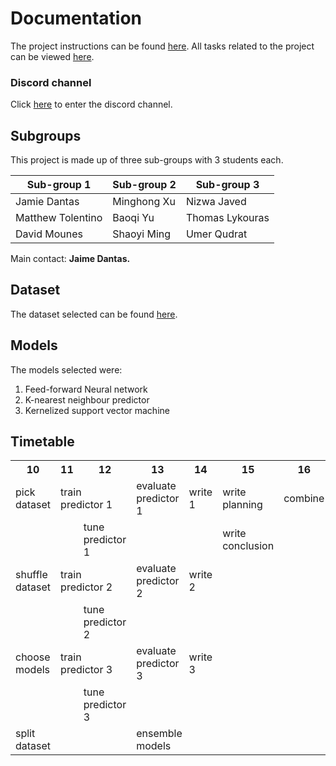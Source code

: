 # Documentation
The project instructions can be found [here](/ProjectInstructions.pdf).
All tasks related to the project can be viewed [here](https://github.com/orgs/EECS-4404/projects/1).

### Discord channel
Click [here](https://discord.gg/bHTRqTbY) to enter the discord channel.


## Subgroups
This project is made up of three sub-groups with 3 students each.

| Sub-group 1       | Sub-group 2  | Sub-group 3     |
| ----------------- | ------------ | --------------- |
| Jamie Dantas      | Minghong Xu  | Nizwa Javed     |
| Matthew Tolentino | Baoqi Yu     | Thomas Lykouras |
| David Mounes      | Shaoyi Ming  | Umer Qudrat     |

Main contact: **Jaime Dantas.**

## Dataset
The dataset selected can be found [here](https://github.com/EECS-4404/dataset).

## Models 
The models selected were:
1. Feed-forward Neural network
2. K-nearest neighbour predictor
3. Kernelized support vector machine

## Timetable
<table>
  <tr>
    <th>10</th>
    <th>11</th>
    <th>12</th>
    <th>13</th>
    <th>14</th>
    <th>15</th>
    <th>16</th>
    <th>17</th>
    <th>18</th>
    <th>19</th>
    <th>20</th>
  </tr>
  <tr>
    <td colspan="1">pick dataset</td>
    <td colspan="2">train predictor 1</td>
    <td colspan="1">evaluate predictor 1</td>
    <td colspan="1">write 1</td>
    <td colspan="1">write planning</td>
    <td colspan="1">combine</td>
    <td colspan="2">review</td>
    <td colspan="2">submmit</td>
  </tr>
  <tr>
    <td colspan="2"></td>
    <td colspan="1">tune predictor 1</td>
    <td colspan="2"></td>
    <td colspan="1">write conclusion</td>
  </tr>
  <tr>
    <td colspan="1">shuffle dataset</td>
    <td colspan="2">train predictor 2</td>
    <td colspan="1">evaluate predictor 2</td>
    <td colspan="1">write 2</td>
  </tr>
  <tr>
    <td colspan="2"></td>
    <td colspan="1">tune predictor 2</td>
  </tr>
  <tr>
    <td colspan="1">choose models</td>
    <td colspan="2">train predictor 3</td>
    <td colspan="1">evaluate predictor 3</td>
    <td colspan="1">write 3</td>
  </tr>
  <tr>
    <td colspan="2"></td>
    <td colspan="1">tune predictor 3</td>
  </tr>
  <tr>
    <td colspan="1">split dataset</td>
    <td colspan="2"></td>
    <td colspan="2">ensemble models</td>
  </tr>
</table>
